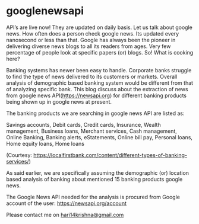 # googlenewsapi

API’s are live now! They are updated on daily basis. Let us talk about google news. How often does a person check google news. Its updated every nanosecond or less than that. Google has always been the pioneer in delivering diverse news blogs to all its readers from ages. Very few percentage of people look at specific papers (or) blogs. So! What is cooking here?


Banking systems has newer been easy to handle. Corporate banks struggle to find the type of news delivered to its customers or markets. Overall analysis of demographic based banking system would be different from that of analyzing specific bank. This blog discuss about the extraction of news from google news API(https://newsapi.org) for different banking products being shown up in google news at present.

The banking products we are searching in google news API are listed as:

Savings accounts, Debit cards, Credit cards, Insurance, Wealth management, Business loans, Merchant services, Cash management, Online Banking, Banking alerts, eStatements, Online bill pay, Personal loans, Home equity loans, Home loans

(Courtesy: https://localfirstbank.com/content/different-types-of-banking-services/)

As said earlier, we are specifically assuming the demographic (or) location based analysis of banking about mentioned 15 banking products google news.

The Google News API needed for the analysis is procured from Google account of the user: https://newsapi.org/account

Please contact me on hari14krishna@gmail.com
